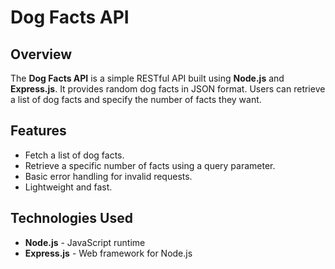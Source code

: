 # Dog Facts API

## Overview
The **Dog Facts API** is a simple RESTful API built using **Node.js** and **Express.js**. It provides random dog facts in JSON format. Users can retrieve a list of dog facts and specify the number of facts they want.

## Features
- Fetch a list of dog facts.
- Retrieve a specific number of facts using a query parameter.
- Basic error handling for invalid requests.
- Lightweight and fast.

##  Technologies Used
- **Node.js** - JavaScript runtime
- **Express.js** - Web framework for Node.js


